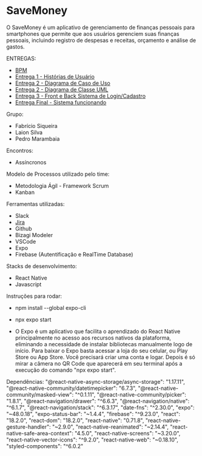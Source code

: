 # SaveMoney

O SaveMoney é um aplicativo de gerenciamento de finanças pessoais para smartphones que permite que aos usuários gerenciem suas finanças pessoais, incluindo registro de despesas e receitas, orçamento e análise de gastos.

ENTREGAS:

- [BPM](https://github.com/pedroMarambaia/Projeto-Engenharia-de-Software-II/blob/main/financeiro.bpm)
- [Entrega 1 - Histórias de Usuário](https://github.com/pedroMarambaia/Projeto-Engenharia-de-Software-II/blob/main/User%20stories.pdf)
- [Entrega 2 - Diagrama de Caso de Uso](https://github.com/pedroMarambaia/Projeto-Engenharia-de-Software-II/blob/main/Diagrama%20de%20caso%20de%20uso.pdf)
- [Entrega 2 - Diagrama de Classe UML](https://github.com/pedroMarambaia/Projeto-Engenharia-de-Software-II/blob/main/Classe%20UML.pdf)
- [Entrega 3 - Front e Back Sistema de Login/Cadastro](https://github.com/pedroMarambaia/Projeto-Engenharia-de-Software-II/tree/master)
- [Entrega Final - Sistema funcionando](https://github.com/fabriciosike/savemoney) 

Grupo: 
- Fabrício Siqueira
- Laion Silva
- Pedro Marambaia

Encontros:
- Assíncronos 

Modelo de Processos utilizado pelo time:
- Metodologia Ágil - Framework Scrum
- Kanban

Ferramentas utilizadas:

- Slack
- [Jira](https://savemoneysoft.atlassian.net/jira/software/projects/SAV/boards/1)
- Github
- Bizagi Modeler
- VSCode
- Expo 
- Firebase (Autentificação e RealTime Database) 

Stacks de desenvolvimento:
- React Native
- Javascript

Instruções para rodar:
- npm install --global expo-cli
- npx expo start

- O Expo é um aplicativo que facilita o aprendizado do React Native principalmente no acesso aos recursos nativos da plataforma, eliminando a necessidade de instalar bibliotecas manualmente logo de início. Para baixar o Expo basta acessar a loja do seu celular, ou Play Store ou App Store. Você precisará criar uma conta e logar. Depois é só mirar a câmera no QR Code que aparecerá em seu terminal após a execução do comando "npx expo start".
  
Dependências: 
"@react-native-async-storage/async-storage": "1.17.11",
    "@react-native-community/datetimepicker": "6.7.3",
    "@react-native-community/masked-view": "^0.1.11",
    "@react-native-community/picker": "1.8.1",
    "@react-navigation/drawer": "^6.6.3",
    "@react-navigation/native": "^6.1.7",
    "@react-navigation/stack": "^6.3.17",
    "date-fns": "^2.30.0",
    "expo": "~48.0.18",
    "expo-status-bar": "~1.4.4",
    "firebase": "^9.23.0",
    "react": "18.2.0",
    "react-dom": "18.2.0",
    "react-native": "0.71.8",
    "react-native-gesture-handler": "~2.9.0",
    "react-native-reanimated": "~2.14.4",
    "react-native-safe-area-context": "4.5.0",
    "react-native-screens": "~3.20.0",
    "react-native-vector-icons": "^9.2.0",
    "react-native-web": "~0.18.10",
    "styled-components": "^6.0.2"

